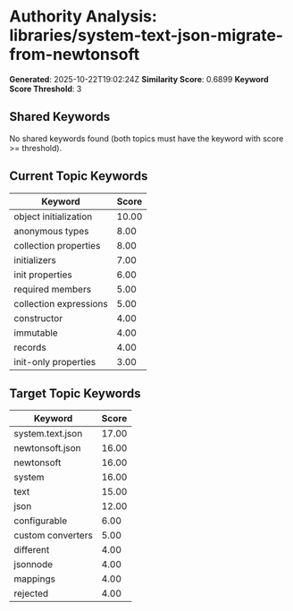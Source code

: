 # Authority Analysis: libraries/system-text-json-migrate-from-newtonsoft

**Generated**: 2025-10-22T19:02:24Z
**Similarity Score**: 0.6899
**Keyword Score Threshold**: 3

## Shared Keywords

No shared keywords found (both topics must have the keyword with score >= threshold).

## Current Topic Keywords

| Keyword | Score |
|---------|-------|
| object initialization | 10.00 |
| anonymous types | 8.00 |
| collection properties | 8.00 |
| initializers | 7.00 |
| init properties | 6.00 |
| required members | 5.00 |
| collection expressions | 5.00 |
| constructor | 4.00 |
| immutable | 4.00 |
| records | 4.00 |
| init-only properties | 3.00 |

## Target Topic Keywords

| Keyword | Score |
|---------|-------|
| system.text.json | 17.00 |
| newtonsoft.json | 16.00 |
| newtonsoft | 16.00 |
| system | 16.00 |
| text | 15.00 |
| json | 12.00 |
| configurable | 6.00 |
| custom converters | 5.00 |
| different | 4.00 |
| jsonnode | 4.00 |
| mappings | 4.00 |
| rejected | 4.00 |

